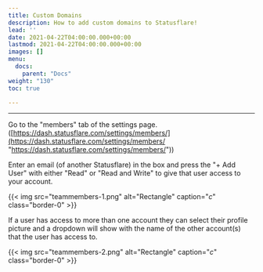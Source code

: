 ```yaml
---
title: Custom Domains
description: How to add custom domains to Statusflare!
lead: ''
date: 2021-04-22T04:00:00.000+00:00
lastmod: 2021-04-22T04:00:00.000+00:00
images: []
menu:
  docs:
    parent: "Docs"
weight: "130"
toc: true

---
```

***

Go to the "members" tab of the settings page. ([https://dash.statusflare.com/settings/members/](https://dash.statusflare.com/settings/members/ "https://dash.statusflare.com/settings/members/"))

Enter an email (of another Statusflare) in the box and press the "+ Add User" with either "Read" or "Read and Write" to give that user access to your account.

{{< img src="teammembers-1.png" alt="Rectangle" caption="<em>c</em>" class="border-0" >}}


If a user has access to more than one account they can select their profile picture and a dropdown will show with the name of the other account(s) that the user has access to.

{{< img src="teammembers-2.png" alt="Rectangle" caption="<em>c</em>" class="border-0" >}}
